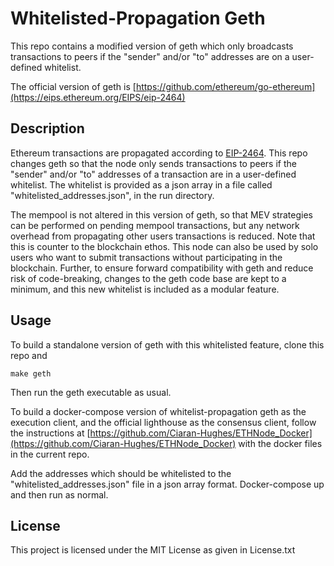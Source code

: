 # Whitelisted-Propagation Geth 

This repo contains a modified version of geth which only broadcasts transactions to peers if the "sender" and/or "to" addresses are on a user-defined whitelist. 

The official version of geth is [https://github.com/ethereum/go-ethereum](https://eips.ethereum.org/EIPS/eip-2464)

## Description

Ethereum transactions are propagated according to [EIP-2464](https://eips.ethereum.org/EIPS/eip-2464). This repo changes geth so that the node only sends transactions to peers if the "sender" and/or "to" addresses of a transaction are in a user-defined whitelist. The whitelist is provided as a json array in a file called "whitelisted_addresses.json", in the run directory. 

The mempool is not altered in this version of geth, so that MEV strategies can be performed on pending mempool transactions, but any network overhead from propagating other users transactions is reduced. Note that this is counter to the blockchain ethos. This node can also be used by solo users who want to submit transactions without participating in the blockchain. Further, to ensure forward compatibility with geth and reduce risk of code-breaking, changes to the geth code base are kept to a minimum, and this new whitelist is included as a modular feature. 


## Usage 

To build a standalone version of geth with this whitelisted feature, clone this repo and
```
make geth 
```

Then run the geth executable as usual. 

To build a docker-compose version of whitelist-propagation geth as the execution client, and the official lighthouse as the consensus client, follow the instructions at [https://github.com/Ciaran-Hughes/ETHNode_Docker](https://github.com/Ciaran-Hughes/ETHNode_Docker) with the docker files in the current repo. 

<!--
% If running in docker, put whitelisted in the persistent directory. 
-->
Add the addresses which should be whitelisted to the "whitelisted_addresses.json" file in a json array format. Docker-compose up and then run as normal.   


## License

This project is licensed under the MIT License as given in License.txt
